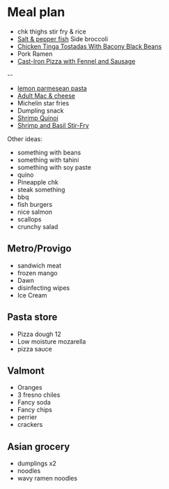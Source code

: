 # Meal plan

- chk thighs stir fry & rice
- [Salt & pepper fish](https://www.bonappetit.com/recipe/salt-and-pepper-fish)
  Side broccoli
- [Chicken Tinga Tostadas With Bacony Black Beans](https://www.bonappetit.com/recipe/chicken-tinga-tostadas)
- Pork Ramen
- [Cast-Iron Pizza with Fennel and Sausage](https://www.bonappetit.com/recipe/cast-iron-pizza-with-fennel-and-sausage)

--

- [lemon parmesean pasta](https://www.bonappetit.com/recipe/pasta-with-brown-butter-whole-lemon-and-parmesan)
- [Adult Mac & cheese](https://www.bonappetit.com/recipe/adult-mac-and-cheese)
- Michelin star fries
- Dumpling snack
- [Shrimp Quinoi](https://www.bonappetit.com/story/indian-ish-shrimp-quinoa-pulao)
- [Shrimp and Basil Stir-Fry](https://www.bonappetit.com/recipe/shrimp-and-basil-stir-fry)

Other ideas:

- something with beans
- something with tahini
- something with soy paste
- quino
- Pineapple chk
- steak something
- bbq
- fish burgers
- nice salmon
- scallops
- crunchy salad

## Metro/Provigo

- sandwich meat
- frozen mango
- Dawn
- disinfecting wipes
- Ice Cream

## Pasta store

- Pizza dough 12
- Low moisture mozarella
- pizza sauce

## Valmont

- Oranges
- 3 fresno chiles
- Fancy soda
- Fancy chips
- perrier
- crackers

## Asian grocery

- dumplings x2
- noodles
- wavy ramen noodles
